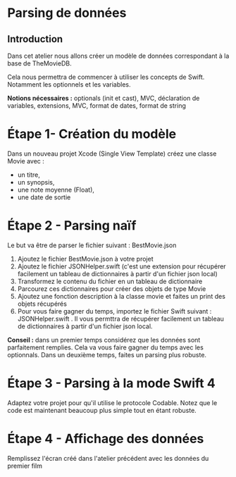 # Parsing de données

## Introduction

Dans cet atelier nous allons créer un modèle de données correspondant à la base de TheMovieDB.

Cela nous permettra de commencer à utiliser les concepts de Swift. Notamment les optionnels et les variables.

**Notions nécessaires :** optionals \(init et cast\), MVC, déclaration de variables, extensions, MVC, format de dates, format de string

# Étape 1- Création du modèle

Dans un nouveau projet Xcode \(Single View Template\) créez une classe Movie avec :

* un titre,
* un synopsis,
* une note moyenne \(Float\),
* une date de sortie

# Étape 2 - Parsing naïf

Le but va être de parser le fichier suivant : BestMovie.json

1. Ajoutez le fichier BestMovie.json à votre projet 
2. Ajoutez le fichier JSONHelper.swift \(c'est une extension pour récupérer facilement un tableau de dictionnaires à partir d'un fichier json local\)
3. Transformez le contenu du fichier en un tableau de dictionnaire
4. Parcourez ces dictionnaires pour créer des objets de type Movie
5. Ajoutez une fonction description à la classe movie et faites un print des objets récupérés
6. Pour vous faire gagner du temps, importez le fichier Swift suivant : JSONHelper.swift . Il vous permttra de récupérer facilement un tableau de dictionnaires à partir d'un fichier json local.

**Conseil :** dans un premier temps considérez que les données sont parfaitement remplies. Cela va vous faire gagner du temps avec les optionnals. Dans un deuxième temps, faites un parsing plus robuste.

# Étape 3 - Parsing à la mode Swift 4

Adaptez votre projet pour qu'il utilise le protocole Codable. Notez que le code est maintenant beaucoup plus simple tout en étant robuste.

# Étape 4 - Affichage des données

Remplissez l'écran créé dans l'atelier précédent avec les données du premier film

